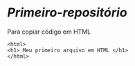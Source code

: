 # ***Primeiro-repositório***
Para copiar código em HTML
```
<html>
<h1> Meu primeiro arquivo em HTML </h1>
</html>
```
